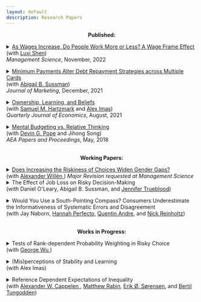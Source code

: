 ```yaml
---
layout: default
description: Research Papers
--- 
```


<p align="center"><strong>Published:</strong></p>

<p><details><summary> <a href='https://pubsonline.informs.org/doi/full/10.1287/mnsc.2022.4591' target="_blank"> As Wages Increase, Do People Work More or Less? A Wage Frame Effect </a> <br>(with <a href="http://www.luxishen.com/"> Luxi Shen</a>)<br> <i> Management Science</i>, November, 2022  </summary>
<p>
    <b>Abstract:</b>
In jobs in which workers have the flexibility to decide how much work to supply, such as in the gig economy, the effect of a wage change on work supply can be hard to predict. A wage increase, for example, offers workers the opportunity to make more money, so they may want to work more, but at the same time, it allows them to enjoy more leisure, so they do not need to work so much. Economic theory alone does not predict which outcome is more likely to occur, and empirical evidence on the short-term effect of wage change on work supply is also mixed. This research provides some psychological insights into this economic problem by showing that the effect of wage change on work supply depends on how the change is framed. Specifically, for a worker who used to work A hours to earn $X, if the wage change is presented as a payment change (“work the same A hours and earn $Y”), then work supply is expected to change in the same direction as the wage change. By contrast, if the wage change is presented as a workload change (“work B hours and earn the same $X”), then work supply is expected to change in the opposite direction of the wage change. This wage frame effect occurs because in multi-attribute decisions, decision makers assign greater weight to attributes that change than to those that remain constant. A series of experiments (total N = 2,599) demonstrates the wage frame effect on both expressed willingness-to-work and actual work performance, and tests the proposed account as well as alternative explanations. Since any wage change has to be communicated with some specific frame, the choice of the frame can have powerful effects. In fact, it is even possible for a wage decrease to elicit the same increase in work supply as a wage increase. This research (a) offers psychological insights into a classic economic problem, (b) documents a novel framing effect for the judgment and decision-making literature, and (c) suggests a nudge idea in incentive designs to managers and policy makers.
</p>
</details>

<p><details><summary><a href='https://doi.org/10.1177/00222429211047237' target="_blank"> Minimum Payments Alter Debt Repayment Strategies across Multiple Cards</a><br>
  (with <a href="https://faculty.chicagobooth.edu/abigail-sussman"> Abigail B. Sussman</a>)<br> <i>Journal of Marketing</i>, December, 2021</summary>
  <p>
    <b>Abstract:</b>
US Households currently hold $770 billion in credit card debt, often managing repayments across multiple accounts. We investigate how minimum payments (i.e., the requirement to allocate at least some money to each account with a balance) alter consumers’ allocation strategies across multiple accounts. Across four experiments, we find that minimum payment requirements cause consumers to increase dispersion (i.e., spread their repayments more evenly) across accounts. We term this change in strategy the dispersion effect of minimum payments and provide evidence that it can be costly for consumers. We find that the effect is partially driven by the tendency for consumers to interpret minimum payment requirements as recommendations to pay more than the minimum amount. While the presence of the minimum payment requirement is unlikely to change, we propose that marketers and policymakers can influence the effects of minimum payments on dispersion by altering the way that information is displayed to consumers. Specifically, we investigate five distinct information displays and find that choice of display can either exaggerate or minimize dispersion and corresponding costs. We discuss implications for consumers, policy makers, and firms, with a particular focus on ways to improve consumer financial well-being.
   </p>
   </details>
  <p><details><summary> 
  <span class="fn"> <a href="https://papers.ssrn.com/sol3/papers.cfm?abstract_id=3465246" target="_blank">Ownership, Learning, and Beliefs </a> </span> <br> (with <a href="https://sites.google.com/site/samhartzmark/">Samuel M. Hartzmark</a> and <a href="http://www.aleximas.com/"> Alex Imas</a>) <br> <i>Quarterly Journal of Economics</i>, August, 2021 
  </summary>
  <p>
    <b>Abstract:</b>
    We study how ownership affects learning and beliefs. Using an experimental asset market, we find that owning a good leads people to over-extrapolate from signals about its underlying value: after seeing positive signals, people become too optimistic, after seeing negative signals, they become too pessimistic. This result holds relative to a Bayesian benchmark and compared to learning about goods they do not own. In fact, learning is less biased and more "correct" about goods that are not owned. We replicate these results in field data, showing that asset owners over-extrapolate nearly twice as much as non-owners from the same signals. 
   
   </p>
  </details>
 
 <p> <details><summary><a href='/public/pandp.20181095.pdf'> Mental Budgeting vs. Relative Thinking</a>
  <br> (with <a href="https://faculty.chicagobooth.edu/devin.pope/">  Devin G. Pope</a> and Jihong Song)<br>  <i>AEA Papers and Proceedings</i>, May, 2018 </summary>
    <p>  <b>Abstract:</b>
    A growing literature uses economic behaviors in field settings to test predictions generated by various psychological models. In some cases, psychological theories make conflicting predictions for the same consumer context. In this paper, we attempt to reconcile two conflicting predictions about upgrading behavior, one made by category budgeting (e.g.,Heath and Soll, 1996, Thaler, 1985)—which suggests people will upgrade less as prices go up—and one made by relative thinking (e.g., Kahneman and Tversky, 1981)—which suggests people will upgrade more as prices go up.
    </p>
    </details>
  <br>
<p align="center"><strong>Working Papers:</strong></p>

<details>
<summary><a href="https://openaccess.nhh.no/nhh-xmlui/bitstream/handle/11250/3036158/DP%2020.pdf?sequence=1&isAllowed=y" target="_blank"> Does Increasing the Riskiness of Choices Widen Gender Gaps?</a> <br>(with <a href="https://www.alexanderwillen.com/">Alexander Willén </a> ) <i>Major Revision requested at Management Science </i></summary>  
<b>Abstract:</b>
We isolate the causal effect of changing the riskiness of choices on the gender gap in consequential real world decisions. We do so by exploiting a national reform to the regrade system of Norwegian universities which generated exogenous variation in the probabilities of the outcome of regrade requests. Using unique individual-level administrative data, we show that both the expected value of a regrade request, as well as the downside risk, increased substantially as a result of the policy. We then show how the ostensibly gender-neutral policy substantially increased gaps between men and women because they differed in their risk preferences and beliefs. Specifically, the exogenous shift in the riskiness of requesting a regrade augmented the regrade request gap by 90 percent. We demonstrate that the increased gender gap in regrade requests has consequential implications for students through its impact on their grade points. In terms of mechanisms, we show that the increased gender gap was caused by the change in the likelihood of a negative regrade outcome, suggesting that gender differences in risk preferences or beliefs about negative outcomes drive the results. We disentangle the relative importance of these mechanisms through auxiliary reduced-form analyses, structural estimation, and a supplemental lab experiment. We find that beliefs rather than loss aversion drive our findings. The findings reveal how gender differences in preferences and beliefs manifest when men and women make real world decisions.
</details>
<details>
<summary>The Effect of Job Loss on Risky Decision-Making <br> (with Daniel O'Leary, Abigail B. Sussman, and <a href="https://computationaldecisionlab.wordpress.com/">Jennifer Trueblood) </a> 
</summary>
<b>Abstract:</b>
The unemployment rate in the United States reached 14.7%, 23.1 million people, in 2020. While negative effects of unemployment on health and well-being are well-understood, the influence of job loss on  decision-making has received little attention. Across  a large-scale survey (N = 37,854) and three controlled experiments (total N=2005), we find that job loss increases risky decision making. First, in survey data, we find that job-loss among survey respondents is associated with elevated levels of risky decision-making across financial and non-financial contexts. Further, participants who have lost their jobs more recently make riskier decisions. Next, we find that an incentive-compatible manipulation of job loss in a lab setting increases take-up of financial risks. Shifting participants into the domain of losses appears to underlie this pattern.  These findings have implications for individuals and policymakers as the decision to engage in risky behaviors can have negative long-term physical, financial, and psychosocial consequences.
    
</details>

<p><details><summary>
Would You Use a South-Pointing Compass? Consumers Underestimate the Informativeness of Systematic Errors and Disagreement <br> (with Jay Naborn, <a href="https://olin.wustl.edu/EN-US/Faculty-Research/Faculty/Pages/FacultyDetail.aspx?username=perfecto">Hannah Perfecto</a>,  <a href="https://quentinandre.net/">Quentin Andre</a>, and <a href="https://reinholtzresearch.com/">Nick Reinholtz</a>)   </summary>
<b>Abstract:</b>
Consumers often lean on other people’s opinions when deciding what to purchase, consume, or do. In eight studies, we document a novel bias in people’s use of advice: Consumers are reluctant to seek out and use information from sources that systematically disagree with them, even when these sources are objectively more informative than people who agree with them. We demonstrate this underappreciation of systematic disagreement in various contexts: in choices and ratings of potential advisors, in joint and separate evaluation, and with and without monetary incentives. We explore three candidate mechanisms for the effect: a preference for homophily in social interactions, a belief that disagreement is inherently less informative than agreement when matters of taste are involved, and a positive test strategy in learning (whereby people intuitively consider confirmatory information over disconfirmatory information). The fact that the bias persists in non-social contexts as well as when matters of taste are irrelevant suggests that the first two mechanisms are not central to the effect. In contrast, the effect is attenuated when the consumption decision is framed as a rejection, and when participants are given time to reconsider their choice, which suggests a positive test strategy as a more likely mechanism.
</details>
    <br>
<p align="center"><strong>Works in Progress:</strong>
  

<p><details><summary>
Tests of Rank-dependent Probability Weighting in Risky Choice <br> (with <a href="https://faculty.chicagobooth.edu/george.wu/"> George Wu </a>)
</summary>
Cumulative Prospect Theory (Tversky and Kahneman, 1992) modified Original Prospect Theory (Kahneman and Tversky, 1979) by permitting decision
weights to be rank-dependent. While rank-dependent decision weights have some well-known theoretical advantages – notably eliminating violation of first-order stochastic dominance and allowing for generalization to probability distributions with a large number of outcomes – they also have strong and testable empirical implications, namely that the decision weights are larger outcomes with higher relative ranks. We test whether decision weights are indeed rank-dependent using a large sample of choices between gambles. The gambles were selected to allow semi-parametric estimation of decision weights. Our estimates show strong evidence for rank-dependent decision weights, with the decision weights for the highest valued outcome significantly larger than the decision weights for the middle outcome, holding the probability of that outcome constant. Our estimated decision weights are substantially closer to Cumulative Prospect Theory than Original Prospect Theory, though both exact models are
rejected in the data. In a prediction exercise, Cumulative Prospect Theory predicted choice shares fit our data on 3 outcome gambles substantially better.

</details>

<p><details><summary> (Mis)perceptions of Stability and Learning <br> (with Alex Imas) </summary>
  <p> <b>Abstract:</b>
Expectations and learning from new information are critical inputs to economic behavior. We study how people update their beliefs in stable vs. unstable information environments. We document two novel empirical facts using learning experiments with simple data generating processes. First, people in stable environments update their beliefs “as-if” the environment is unstable. They update their beliefs too much relative to Bayesian learning in response to signals, especially in later rounds of our task. Second, people in simple unstable environments underreact to the possibility of change.  When told about the possibility of change at a specific point in time, people do not update their beliefs enough. We rule out misperceptions of signal diagnosticity, memory constraints, and cognitive uncertainty as drivers of our effects. Finally, we provide convergent evidence that people have a fundamental misperception of stability. They perform substantially better when in an information environment calibrated to prior participants’ perceptions of stability. Our experiments shed light on forecasters’ tendency to both over and underreact to new information. 
  </p>
  </details>

    
<p><details><summary>
Reference Dependent Expectations of Inequality <br> (with <a href="https://sites.google.com/view/alexander-w-cappelen/home">Alexander W. Cappelen </a>, <a href="https://scholar.harvard.edu/rabin/home">Matthew Rabin</a>, <a href="https://www.statsokonomen.no/about/" >Erik Ø. Sørensen</a>, and <a href="https://sites.google.com/view/bertiltungodden/home">Bertil Tungodden</a>)
</summary>
</details>

    
  <!---
<p><details><summary> The Interplay of Beliefs and Preferences in Driving the Disposition Effect </summary>
  <p> <b>Abstract:</b>

I examine how biased beliefs interact with preferences to produce one of the most well-studied behavioral anomalies in finance, the disposition effect. I find that participants' beliefs are conservative relative to Bayesian. Participants are more likely to sell goods that a Bayesian would believe are more likely to go up in price; however, they are less likely to sell goods they believe are more likely to go up in price. Then, using both reduced form and structural estimates, I compare the preference parameters necessary to rationalize the disposition effect using Bayesian beliefs, as is standard, to those estimated using subjective beliefs. I find that using participants' subjective beliefs implies a larger influence of realization utility in selling decisions. 
  </p>
  </details>

<p><details><summary> Body-Worn Cameras and Racial Disparities in Policing: Evidence from the NYPD </summary>
  <p> <b>Abstract:</b>

Racial disparities plague the American criminal justice system and disproportionately impact Black Americans. Local governments face substantial challenges in improving the quality of policing and many are looking for implementable changes. One popular proposal to improve policing is the use of Body-Worn Cameras (BWCs), which record officers' interactions with civilians, and are supposed to increase police accountability. My paper focuses specifically on the racial dynamics of police interactions following introduction of BWCs to the New York Police Department's (NYPD) precincts. I document a significant increase in stops of Black New Yorkers relative to white New Yorkers after the introduction of BWCs to a precinct. The increases in stops are accompanied by increases in arrests and use of force. I provide suggestive evidence, using data on discretionary arrests, that the cameras improve reporting quality suggesting previous underreporting to the SQF database. 
  </p>
  </details>

<p><details><summary> Ownership Alters Learning and Beliefs about Products <br> (with Abigail B. Sussman, Samuel M. Hartzmark and Alex Imas) 
  </summary>
  <p> <b>Abstract:</b>
    Consumers often make repeated purchase decisions. We investigate how owning a product alters learning about the owned goods as well as other products in the same category or made by the same brand. Across both experimentally controlled and naturally occurring purchase behavior, we show that owners (vs. non-owners) update their beliefs more extremely in response to new information. This exacerbates the effects of motivated reasoning in the positive domain, but attenuates it in the negative domain where it can even become more pessimistic than non-owners. We propose that differential attention to information drives these patterns of updating. Owners also report higher likelihood than non-owners of purchasing another product from a brand with a better product in our assessment task, but are no more likely to do so for for a brand with a worse product. Our results suggest that ownership alters the way consumers incorporate new information about related products and brands into their beliefs. 
   </p>
  </details>
  

<p><details><summary> When is Now?: Empirical Tests of Quasi-Hyperbolic Discounting <br>(with  <a href="https://home.uchicago.edu/bartels/">  Daniel M. Bartels</a>)</summary>
   <p> <b>Abstract:</b>
Quasi-hyperbolic discounting (Laibson, 1997) is often used to model excessive impatience. Our project aims to better understand (i) how quasi-hyperbolic people’s preferences are and (ii) if they are, when does “now” end and the future start? We find “now" periods including tomorrow and a week outperform a "now" period only including today, though all outperform an exponential model. In addition, participants’ best fitting "now” periods are sensitive to magnitudes. Even participants’ responses to questions with a year delay are best fit by a two-parameter model, a pattern inconsistent with the predictions of the quasi-hyperbolic model. 
 </p>
 </details>

 
<p> <details><summary>Metrics for detecting the ‘hot hand’ in basketball using waiting time properties of binomial distributions (with<a href="http://www.codowd.com/"> Connor Dowd</a> and Nick Polson)</summary></details>
  
--->
